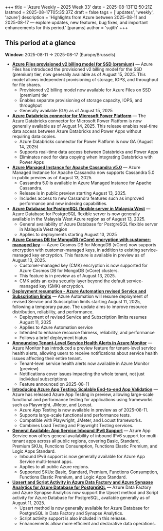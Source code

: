 +++
title = 'Azure Weekly – 2025 Week 33'
date = 2025-08-13T12:50:21Z
lastmod = 2025-08-17T05:35:37Z
draft = false
tags = ['updates', 'weekly', 'azure']
description = 'Highlights from Azure between 2025-08-11 and 2025-08-17 — explore updates, new features, bug fixes, and important enhancements for this period.'
[params]
    author = 'sujith'
+++
## This period at a glance

**Window:** 2025-08-11 → 2025-08-17 (Europe/Brussels)

- **[Azure Files provisioned v2 billing model for SSD (premium)](<https://azure.microsoft.com/updates?id=500695>)** — Azure Files has introduced the provisioned v2 billing model for the SSD (premium) tier, now generally available as of August 15, 2025. This model allows independent provisioning of storage, IOPS, and throughput for file shares.
  - Provisioned v2 billing model now available for Azure Files on SSD (premium) tier
  - Enables separate provisioning of storage capacity, IOPS, and throughput
  - Generally available (GA) as of August 15, 2025
- **[Azure Databricks connector for Microsoft Power Platform](<https://azure.microsoft.com/updates?id=500583>)** — The Azure Databricks connector for Microsoft Power Platform is now generally available as of August 14, 2025. This release enables real-time data access between Azure Databricks and Power Apps without requiring data copies.
  - Azure Databricks connector for Power Platform is now GA (August 14, 2025)
  - Supports real-time data access between Databricks and Power Apps
  - Eliminates need for data copying when integrating Databricks with Power Apps
- **[Azure Managed Instance for Apache Cassandra v5.0](<https://azure.microsoft.com/updates?id=499753>)** — Azure Managed Instance for Apache Cassandra now supports Cassandra 5.0 in public preview as of August 13, 2025.
  - Cassandra 5.0 is available in Azure Managed Instance for Apache Cassandra.
  - Release is in public preview starting August 13, 2025.
  - Includes access to new Cassandra features such as improved performance and new indexing capabilities.
- **[Azure Database for PostgreSQL flexible server in Malaysia West](<https://azure.microsoft.com/updates?id=499679>)** — Azure Database for PostgreSQL flexible server is now generally available in the Malaysia West Azure region as of August 13, 2025.
  - General availability of Azure Database for PostgreSQL flexible server in Malaysia West region
  - Applies to deployments starting August 13, 2025
- **[Azure Cosmos DB for MongoDB (vCore) encryption with customer-managed key](<https://azure.microsoft.com/updates?id=499670>)** — Azure Cosmos DB for MongoDB (vCore) now supports encryption with customer-managed keys, in addition to existing service-managed key encryption. This feature is available in preview as of August 13, 2025.
  - Customer-managed key (CMK) encryption is now supported for Azure Cosmos DB for MongoDB (vCore) clusters.
  - This feature is in preview as of August 13, 2025.
  - CMK adds an extra security layer beyond the default service-managed key (SMK) encryption.
- **[Deployment resumption - Azure Automation revised Service and Subscription limits](<https://azure.microsoft.com/updates?id=500198>)** — Azure Automation will resume deployment of revised Service and Subscription limits starting August 11, 2025, following a temporary pause. The update aims to improve resource distribution, reliability, and performance.
  - Deployment of revised Service and Subscription limits resumes August 11, 2025
  - Applies to Azure Automation service
  - Intended to enhance resource fairness, reliability, and performance
  - Follows a brief deployment hiatus
- **[Announcing Tenant-Level Service Health Alerts in Azure Monitor](<https://azure.microsoft.com/updates?id=499776>)** — Azure Monitor has introduced a preview feature for tenant-level service health alerts, allowing users to receive notifications about service health issues affecting their entire tenant.
  - Tenant-level service health alerts now available in Azure Monitor (preview)
  - Notifications cover issues impacting the whole tenant, not just individual subscriptions
  - Feature announced on 2025-08-11
- **[Introducing Azure App Testing: Scalable End-to-end App Validation](<https://azure.microsoft.com/updates?id=500203>)** — Azure has released Azure App Testing in preview, allowing large-scale functional and performance testing for applications using frameworks such as Playwright, JMeter, and Locust.
  - Azure App Testing is now available in preview as of 2025-08-11.
  - Supports large-scale functional and performance tests.
  - Compatible with Playwright, JMeter, and Locust frameworks.
  - Combines Load Testing and Playwright Testing services.
- **[General Available: App Service Inbound IPv6 Support](<https://azure.microsoft.com/updates?id=499998>)** — Azure App Service now offers general availability of inbound IPv6 support for multi-tenant apps across all public regions, covering Basic, Standard, Premium SKUs, Functions Consumption, Functions Elastic Premium, and Logic Apps Standard.
  - Inbound IPv6 support is now generally available for Azure App Service multi-tenant apps.
  - Applies to all public Azure regions.
  - Supported SKUs: Basic, Standard, Premium, Functions Consumption, Functions Elastic Premium, and Logic Apps Standard.
- **[Upsert and Script Activity in Azure Data Factory and Azure Synapse Analytics for Azure Database for PostgreSQL](<https://azure.microsoft.com/updates?id=499748>)** — Azure Data Factory and Azure Synapse Analytics now support the Upsert method and Script activity for Azure Database for PostgreSQL, available generally as of August 11, 2025.
  - Upsert method is now generally available for Azure Database for PostgreSQL in Data Factory and Synapse Analytics.
  - Script activity support is also included in this release.
  - Enhancements allow more efficient and declarative data operations.

